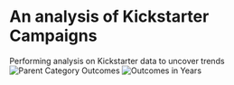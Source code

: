 # An analysis of Kickstarter Campaigns
Performing analysis on Kickstarter data to uncover trends
![Parent Category Outcomes](C:\Users\shayb\OneDrive\Desktop\Coursework\CrowdfundingAnalysis\ParentCategoryOutcomes.png)
![Outcomes in Years](C:\Users\shayb\OneDrive\Desktop\Coursework\CrowdfundingAnalysis\OutcomesinYears.png)


